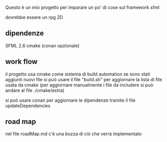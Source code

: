 Questo è un mio progetto per imparare un po' di cose sul framework sfml

dovrebbe essere un rpg 2D


## dipendenze
SFML 2.6 
cmake
(conan opzionale)


## work flow
il progetto usa cmake come sistema di build automation
se sono stati aggiunti nuovi file si può usare il file "build.sh" per aggiornare la lista di file usata da cmake (per aggiornare manualmente i file da includere si può andare al file ./cmake/extra) 

si può usare conan per aggiornare le dipendenze tramite il file updateDependencies

## road map
nel file roadMap.md c'è una bozza di ciò che verrà implementato